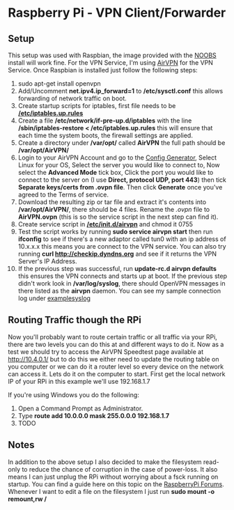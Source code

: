 # Raspberry Pi - VPN Client/Forwarder

## Setup
This setup was used with Raspbian, the image provided with the [NOOBS](http://www.raspberrypi.org/downloads) install will work fine. For the VPN Service, I'm using [AirVPN](https://airvpn.org/) for the VPN Service. Once Raspbian is installed just follow the following steps:

1. sudo apt-get install openvpn
2. Add/Uncomment **net.ipv4.ip_forward=1** to **/etc/sysctl.conf** this allows forwarding of network traffic on boot.
3. Create startup scripts for iptables, first file needs to be [**/etc/iptables.up.rules**](iptables.up.rules)
4. Create a file **/etc/network/if-pre-up.d/iptables** with the line **/sbin/iptables-restore < /etc/iptables.up.rules** this will ensure that each time the system boots, the firewall settings are applied.
5. Create a directory under **/var/opt/** called **AirVPN** the full path should be **/var/opt/AirVPN/**
6. Login to your AirVPN Account and go to the [Config Generator](https://airvpn.org/generator/), Select Linux for your OS, Select the server you would like to connect to, Now select the **Advanced Mode** tick box, Click the port you would like to connect to the server on (I use **Direct, protocol UDP, port 443**) then tick **Separate keys/certs from .ovpn file**. Then click **Generate** once you've agreed to the Terms of service.
7. Download the resulting zip or tar file and extract it's contents into **/var/opt/AirVPN/**, there should be 4 files. Rename the *.ovpn* file to **AirVPN.ovpn** (this is so the service script in the next step can find it).
8. Create service script in [**/etc/init.d/airvpn**](airvpn) and chmod it 0755
9. Test the script works by running **sudo service airvpn start** then run **ifconfig** to see if there's a new adaptor called tun0 with an ip address of 10.x.x.x this means you are connect to the VPN service. You can also try running **curl http://checkip.dyndns.org** and see if it returns the VPN Server's IP Address.
10. If the previous step was successful, run **update-rc.d airvpn defaults** this ensures the VPN connects and starts up at boot. If the previous step didn't work look in **/var/log/syslog**, there should OpenVPN messages in there listed as the **airvpn** daemon. You can see my sample connection log under [examplesyslog](examplesyslog)

## Routing Traffic though the RPi
Now you'll probably want to route certain traffic or all traffic via your RPi, there are two levels you can do this at and different ways to do it. Now as a test we should try to access the AirVPN Speedtest page available at http://10.4.0.1/ but to do this we either need to update the routing table on you computer or we can do it a router level so every device on the network can access it. Lets do it on the computer to start. First get the local network IP of your RPi in this example we'll use 192.168.1.7

If you're using Windows you do the following:

1. Open a Command Prompt as Administrator.
2. Type **route add 10.0.0.0 mask 255.0.0.0 192.168.1.7**
3. TODO

## Notes
In addition to the above setup I also decided to make the filesystem read-only to reduce the chance of corruption in the case of power-loss. It also means I can just unplug the RPi without worrying about a fsck running on startup. You can find a guide here on this topic on the [RaspberryPi Forums](http://www.raspberrypi.org/phpBB3/viewtopic.php?p=213440). Whenever I want to edit a file on the filesystem I just run **sudo mount -o remount,rw /**
